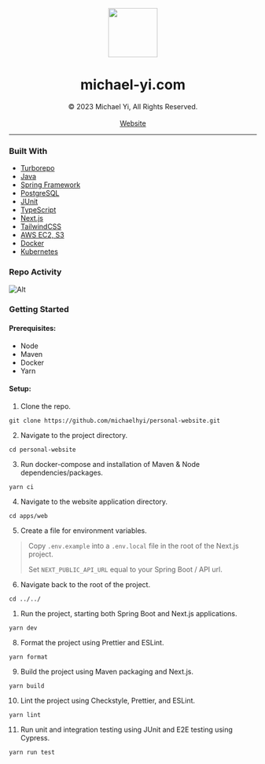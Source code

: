 <div align="center">
  <img src="https://www.michael-yi.com/michael.png" width="100" height="100" />
  <h1>michael-yi.com</h1>
  © 2023 Michael Yi, All Rights Reserved.
  <br/>
  <br/>
  <a href="https://www.michael-yi.com/">Website</a>
</div>

<hr/>

### Built With

- [Turborepo](https://turbo.build/)
- [Java](https://www.java.com/en/)
- [Spring Framework](https://spring.io/)
- [PostgreSQL](https://www.postgresql.org/)
- [JUnit](https://junit.org/junit5/)
- [TypeScript](https://www.typescriptlang.org/)
- [Next.js](https://nextjs.org/)
- [TailwindCSS](https://tailwindcss.com/)
- [AWS EC2, S3](https://aws.amazon.com/)
- [Docker](https://www.docker.com/)
- [Kubernetes](https://kubernetes.io/)

### Repo Activity

![Alt](https://repobeats.axiom.co/api/embed/0d0e559984591c9b57adbc13a96171939ad77a0f.svg "Repobeats analytics image")

### Getting Started

#### Prerequisites:

- Node
- Maven
- Docker
- Yarn

#### Setup:

1. Clone the repo.

```shell
git clone https://github.com/michaelhyi/personal-website.git
```

2. Navigate to the project directory.

```shell
cd personal-website
```

3. Run docker-compose and installation of Maven & Node dependencies/packages.

```shell
yarn ci
```

4. Navigate to the website application directory.

```shell
cd apps/web
```

5. Create a file for environment variables.

> Copy `.env.example` into a `.env.local` file in the root of the Next.js project.
>
> Set `NEXT_PUBLIC_API_URL` equal to your Spring Boot / API url.

6. Navigate back to the root of the project.

```shell
cd ../../
```

1. Run the project, starting both Spring Boot and Next.js applications.

```shell
yarn dev
```

8. Format the project using Prettier and ESLint.

```shell
yarn format
```

9. Build the project using Maven packaging and Next.js.

```shell
yarn build
```

10. Lint the project using Checkstyle, Prettier, and ESLint.

```shell
yarn lint
```

11. Run unit and integration testing using JUnit and E2E testing using Cypress.

```shell
yarn run test
```
